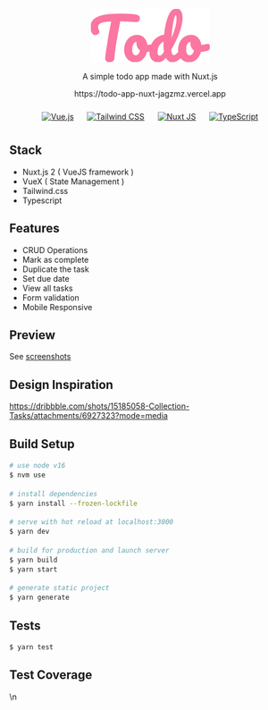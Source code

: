 <p align="center">
  <img src='./logo_todo.svg' />
</p>
<p align="center">
  A simple todo app made with Nuxt.js
</p>
<p align="center">
  https://todo-app-nuxt-jagzmz.vercel.app
</p>

<div align="center">  
<a href="https://vuejs.org/" target="_blank"><img style="margin: 10px" src="https://profilinator.rishav.dev/skills-assets/vuejs-original-wordmark.svg" alt="Vue.js" height="50" /></a>  
<a href="https://www.tailwindcss.com/" target="_blank"><img style="margin: 10px" src="https://profilinator.rishav.dev/skills-assets/tailwindcss.svg" alt="Tailwind CSS" height="50" /></a>  
  <a href="https://nuxtjs.org/" target="_blank"><img style="margin: 10px" src="https://profilinator.rishav.dev/skills-assets/nuxt.png" alt="Nuxt JS" height="50" /></a>  
<a href="https://www.typescriptlang.org/" target="_blank"><img style="margin: 10px" src="https://profilinator.rishav.dev/skills-assets/typescript-original.svg" alt="TypeScript" height="50" /></a>  
</div>

## Stack

- Nuxt.js 2 ( VueJS framework )
- VueX ( State Management )
- Tailwind.css
- Typescript

## Features

- CRUD Operations
- Mark as complete
- Duplicate the task
- Set due date
- View all tasks
- Form validation
- Mobile Responsive

## Preview

See [screenshots](./readme/screenshots.md)

## Design Inspiration

https://dribbble.com/shots/15185058-Collection-Tasks/attachments/6927323?mode=media

## Build Setup

```bash
# use node v16
$ nvm use

# install dependencies
$ yarn install --frozen-lockfile

# serve with hot reload at localhost:3000
$ yarn dev

# build for production and launch server
$ yarn build
$ yarn start

# generate static project
$ yarn generate
```

## Tests

```bash
$ yarn test
```

## Test Coverage

<!-- Jest Coverage Comment:Begin -->
\n<!-- Jest Coverage Comment:End -->
